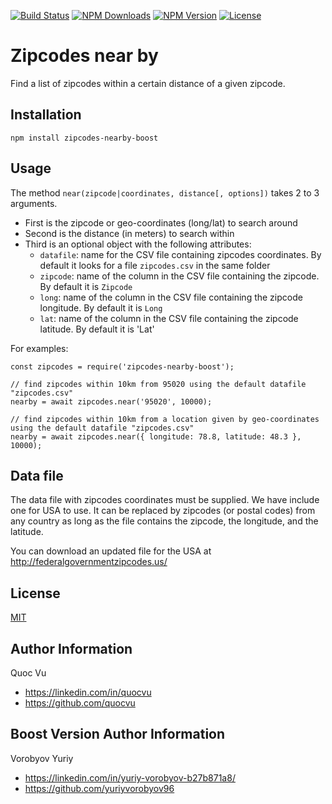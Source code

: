 [![Build Status](http://img.shields.io/travis/quocvu/zipcodes-nearby.svg?style=for-the-badge)](https://travis-ci.org/quocvu/zipcodes-nearby)
[![NPM Downloads](https://img.shields.io/npm/dt/zipcodes-nearby-boost.svg?style=for-the-badge)](https://www.npmjs.com/package/zipcodes-nearby-boost)
[![NPM Version](https://img.shields.io/npm/v/zipcodes-nearby-boost.svg?style=for-the-badge)](https://www.npmjs.com/package/zipcodes-nearby-boost)
[![License](https://img.shields.io/github/license/YuriyVorobyov96/zipcodes-nearby-boost-version.svg?style=for-the-badge)](https://github.com/YuriyVorobyov96/zipcodes-nearby-boost-version/blob/master/LICENSE)

# Zipcodes near by

Find a list of zipcodes within a certain distance of a given zipcode.

## Installation

    npm install zipcodes-nearby-boost

## Usage

The method `near(zipcode|coordinates, distance[, options])` takes 2 to 3 arguments.

* First is the zipcode or geo-coordinates (long/lat) to search around
* Second is the distance (in meters) to search within
* Third is an optional object with the following attributes:
  * `datafile`: name for the CSV file containing zipcodes coordinates. By default it looks for a file `zipcodes.csv` in the same folder
  * `zipcode`: name of the column in the CSV file containing the zipcode. By default it is `Zipcode`
  * `long`: name of the column in the CSV file containing the zipcode longitude. By default it is `Long`
  * `lat`: name of the column in the CSV file containing the zipcode latitude. By default it is 'Lat'

For examples:

```
const zipcodes = require('zipcodes-nearby-boost');

// find zipcodes within 10km from 95020 using the default datafile "zipcodes.csv"
nearby = await zipcodes.near('95020', 10000);

// find zipcodes within 10km from a location given by geo-coordinates using the default datafile "zipcodes.csv"
nearby = await zipcodes.near({ longitude: 78.8, latitude: 48.3 }, 10000);

```

## Data file

The data file with zipcodes coordinates must be supplied.  We have include one
for USA to use.  It can be replaced by zipcodes (or postal codes) from any country
as long as the file contains the zipcode, the longitude, and the latitude.

You can download an updated file for the USA at <http://federalgovernmentzipcodes.us/>


## License

[MIT](https://github.com/YuriyVorobyov96/zipcodes-nearby-boost-version/blob/master/LICENSE)


## Author Information

Quoc Vu  

* https://linkedin.com/in/quocvu  
* https://github.com/quocvu

## Boost Version Author Information

Vorobyov Yuriy  

* https://linkedin.com/in/yuriy-vorobyov-b27b871a8/
* https://github.com/yuriyvorobyov96
